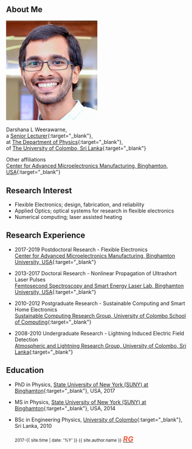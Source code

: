 ## About Me

<img class="profile-picture" src="Weerawarne.jpg" width="250">

Darshana L Weerawarne,  
a [Senior Lecturer](https://www.res.cmb.ac.lk/physics/darshana-lakmal/){:target="_blank"},  
at [The Department of Physics](https://science.cmb.ac.lk/physics/){:target="_blank"},  
of [The University of Colombo, Sri Lanka](https://cmb.ac.lk/){:target="_blank"}   

Other affiliations  
[Center for Advanced Microelectronics Manufacturing, Binghamton, USA](https://www.binghamton.edu/camm/){:target="_blank"}  

## Research Interest
* Flexible Electronics; design, fabrication, and reliability  
* Applied Optics; optical systems for research in flexible electronics  
* Numerical computing; laser assisted heating  

## Research Experience 
* 2017-2019 Postdoctoral Research - Flexible Electronics  
  [Center for Advanced Microelectronics Manufacturing, Binghamton University, USA](https://www.binghamton.edu/camm/){:target="_blank"}  

* 2013-2017 Doctoral Research - Nonlinear Propagation of Ultrashort Laser Pulses  
  [Femtosecond Spectroscopy and Smart Energy Laser Lab, Binghamton University, USA](https://sites.google.com/a/binghamton.edu/bshim/home){:target="_blank"}  

* 2010-2012 Postgraduate Research - Sustainable Computing and Smart Home Electronics  
  [Sustainable Computing Research Group, University of Colombo School of Computing](http://www.scorelab.org/){:target="_blank"}  

* 2008-2010 Undergraduate Research - Lightning Induced Electric Field Detection  
  [Atmospheric and Lightning Research Group, University of Colombo, Sri Lanka](https://science.cmb.ac.lk/physics/research/research-groups/atmospheric-and-lightning-research-group/){:target="_blank"}  

## Education 
* PhD in Physics, [State University of New York (SUNY) at Binghamton](https://www.binghamton.edu/){:target="_blank"}, USA, 2017  
* MS in Physics, [State University of New York (SUNY) at Binghamton](https://www.binghamton.edu/){:target="_blank"}, USA, 2014  
* BSc in Engineering Physics, [University of Colombo](https://cmb.ac.lk/){:target="_blank"}, Sri Lanka, 2010  

  <div class="container">
    <small class="block"><!--&lt;/&gt; <a href="http://github.com/heiswayi/thinkspace" title="a minimalist Jekyll theme for technical writing">Thinkspace theme</a> by <a href="http://heiswayi.github.io">Heiswayi Nrird</a>. |--><i class="fa fa-copyright"></i> 2017-{{ site.time | date: '%Y' }} {{ site.author.name }}</small>
    <a href="mailto:dinal.bing@gmail.com"><i class="fa fa-envelope" style="font-size:21px;color:#F15B3D;"></i></a>
    <a href="https://www.facebook.com/dinalHerath" target="_blank"><i class="fa fa-facebook-square" style="font-size:22px;color:#F15B3D"></i></a>
    <a href="https://github.com/dherath" target="blank"><i class="fa fa-github-square" style="font-size:22px;color:#F15B3D"></i></a>
    <a href="https://www.linkedin.com/in/jerome-dinal-herath-bba3b0148/" target="blank"><i class="fa fa-linkedin-square" style="font-size:22px;color:#F15B3D"></i></a>
    <a href="{{ "/feed.xml" | prepend: site.baseurl }}" target="_blank"><i class="fa fa-rss-square" style="font-size:22px;color:#F15B3D"></i></a>
    <a href="https://www.researchgate.net/profile/Jerome_Dinal_Herath" target="blank"> <i style="font-size:20px;color:#F15B3D;font-weight:bold;"> RG </i></a>

  </div>
